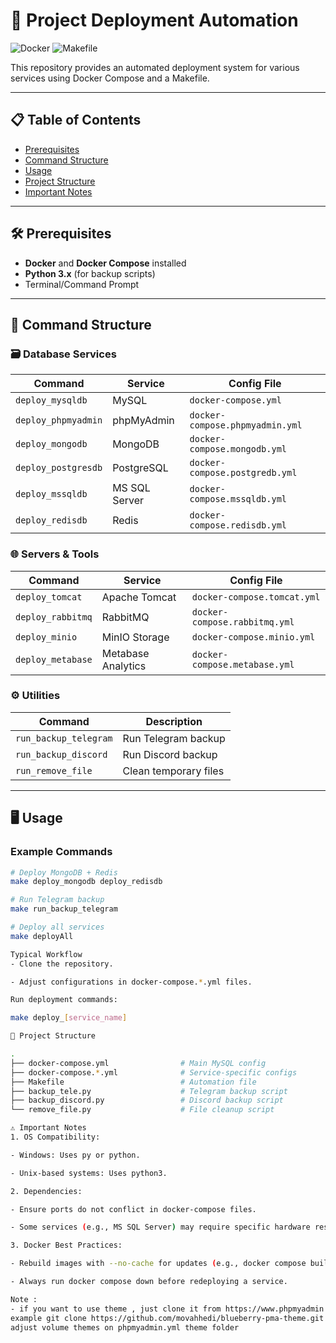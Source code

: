 # 🚀 Project Deployment Automation

![Docker](https://img.shields.io/badge/Docker-✓-blue?logo=docker)
![Makefile](https://img.shields.io/badge/Makefile-✓-green)

This repository provides an automated deployment system for various services using Docker Compose and a Makefile.

---

## 📋 Table of Contents
- [Prerequisites](#-prerequisites)
- [Command Structure](#-command-structure)
- [Usage](#-usage)
- [Project Structure](#-project-structure)
- [Important Notes](#-important-notes)

---

## 🛠️ Prerequisites

- **Docker** and **Docker Compose** installed
- **Python 3.x** (for backup scripts)
- Terminal/Command Prompt

---

## 🎯 Command Structure

### 🗃️ Database Services
| Command                   | Service               | Config File                     |
|---------------------------|-----------------------|---------------------------------|
| `deploy_mysqldb`          | MySQL                 | `docker-compose.yml`           |
| `deploy_phpmyadmin`       | phpMyAdmin            | `docker-compose.phpmyadmin.yml`|
| `deploy_mongodb`          | MongoDB               | `docker-compose.mongodb.yml`   |
| `deploy_postgresdb`       | PostgreSQL            | `docker-compose.postgredb.yml` |
| `deploy_mssqldb`          | MS SQL Server         | `docker-compose.mssqldb.yml`   |
| `deploy_redisdb`          | Redis                 | `docker-compose.redisdb.yml`   |

### 🌐 Servers & Tools
| Command                   | Service               | Config File                     |
|---------------------------|-----------------------|---------------------------------|
| `deploy_tomcat`           | Apache Tomcat         | `docker-compose.tomcat.yml`    |
| `deploy_rabbitmq`         | RabbitMQ              | `docker-compose.rabbitmq.yml`  |
| `deploy_minio`            | MinIO Storage         | `docker-compose.minio.yml`     |
| `deploy_metabase`         | Metabase Analytics    | `docker-compose.metabase.yml`  |

### ⚙️ Utilities
| Command                   | Description            |
|---------------------------|------------------------|
| `run_backup_telegram`     | Run Telegram backup    |
| `run_backup_discord`      | Run Discord backup     |
| `run_remove_file`         | Clean temporary files  |

---

## 🖥️ Usage

### Example Commands
```bash
# Deploy MongoDB + Redis
make deploy_mongodb deploy_redisdb

# Run Telegram backup
make run_backup_telegram

# Deploy all services
make deployAll

Typical Workflow
- Clone the repository.

- Adjust configurations in docker-compose.*.yml files.

Run deployment commands:

make deploy_[service_name]

📂 Project Structure

.
├── docker-compose.yml                # Main MySQL config
├── docker-compose.*.yml              # Service-specific configs
├── Makefile                          # Automation file
├── backup_tele.py                    # Telegram backup script
├── backup_discord.py                 # Discord backup script
└── remove_file.py                    # File cleanup script

⚠️ Important Notes
1. OS Compatibility:

- Windows: Uses py or python.

- Unix-based systems: Uses python3.

2. Dependencies:

- Ensure ports do not conflict in docker-compose files.

- Some services (e.g., MS SQL Server) may require specific hardware resources.

3. Docker Best Practices:

- Rebuild images with --no-cache for updates (e.g., docker compose build --no-cache).

- Always run docker compose down before redeploying a service.

Note :
- if you want to use theme , just clone it from https://www.phpmyadmin.net/themes/
example git clone https://github.com/movahhedi/blueberry-pma-theme.git themes/blueberry
adjust volume themes on phpmyadmin.yml theme folder